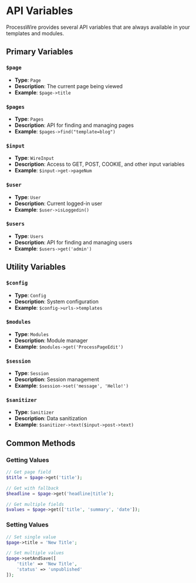 # API Variables

ProcessWire provides several API variables that are always available in your templates and modules.

## Primary Variables

### `$page`
- **Type**: `Page`
- **Description**: The current page being viewed
- **Example**: `$page->title`

### `$pages`
- **Type**: `Pages`
- **Description**: API for finding and managing pages
- **Example**: `$pages->find("template=blog")`

### `$input`
- **Type**: `WireInput`
- **Description**: Access to GET, POST, COOKIE, and other input variables
- **Example**: `$input->get->pageNum`

### `$user`
- **Type**: `User`
- **Description**: Current logged-in user
- **Example**: `$user->isLoggedin()`

### `$users`
- **Type**: `Users`
- **Description**: API for finding and managing users
- **Example**: `$users->get('admin')`

## Utility Variables

### `$config`
- **Type**: `Config`
- **Description**: System configuration
- **Example**: `$config->urls->templates`

### `$modules`
- **Type**: `Modules`
- **Description**: Module manager
- **Example**: `$modules->get('ProcessPageEdit')`

### `$session`
- **Type**: `Session`
- **Description**: Session management
- **Example**: `$session->set('message', 'Hello!')`

### `$sanitizer`
- **Type**: `Sanitizer`
- **Description**: Data sanitization
- **Example**: `$sanitizer->text($input->post->text)`

## Common Methods

### Getting Values
```php
// Get page field
$title = $page->get('title');

// Get with fallback
$headline = $page->get('headline|title');

// Get multiple fields
$values = $page->get(['title', 'summary', 'date']);
```

### Setting Values
```php
// Set single value
$page->title = 'New Title';

// Set multiple values
$page->setAndSave([
    'title' => 'New Title',
    'status' => 'unpublished'
]);
```
